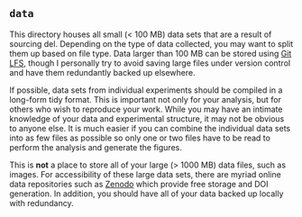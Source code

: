 ## `data`
This directory houses all small (< 100 MB) data sets that are a result of sourcing del. Depending on the type of data collected, you may want to split them up based on file type. Data larger than 
100 MB can be stored using [Git LFS](https://git-lfs.github.com/), though I personally try to avoid saving large files under version control and have them 
redundantly backed up elsewhere.

If possible, data sets from individual experiments should be compiled in a long-form tidy format. This is important not only for your analysis, but for others who wish to reproduce your work. While you may have an intimate knowledge of your data and experimental structure, it may not be obvious to anyone else. It is much easier if you can combine the individual data sets into as few files as possible so only one or two files have to be read to perform the analysis and generate the figures. 

This is **not** a place to store all of your large (> 1000 MB) data files, such as images. For accessibility of these large data sets, there are myriad online data repositories such as [Zenodo](https://zenodo.org) which provide free storage and DOI generation. In addition, you should have all of your data backed up locally with redundancy.